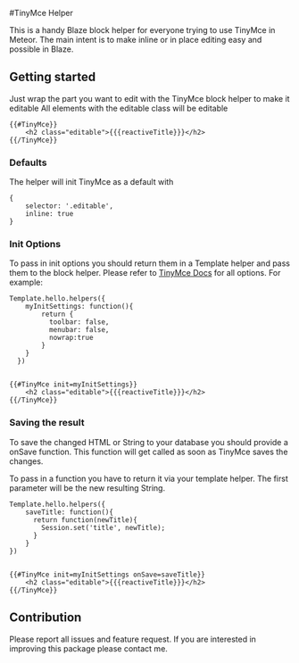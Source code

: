 #TinyMce Helper	

This is a handy Blaze block helper for everyone trying to use TinyMce in Meteor.
The main intent is to make inline or in place editing easy and possible in Blaze.

## Getting started

Just wrap the part you want to edit with the TinyMce block helper to make it editable
All elements with the editable class will be editable

	{{#TinyMce}}
		<h2 class="editable">{{{reactiveTitle}}}</h2>
	{{/TinyMce}}


### Defaults
The helper will init TinyMce as a default with

	{
		selector: '.editable',
		inline: true	
	}

### Init Options
To pass in init options you should return them in a Template helper and pass them to the block helper.
Please refer to [TinyMce Docs](https://www.tinymce.com/docs/configure/integration-and-setup/) for all options.
For example:

	Template.hello.helpers({
		myInitSettings: function(){
		    return {
		      toolbar: false,
		      menubar: false,
		      nowrap:true
		    }
		}
	  })


	{{#TinyMce init=myInitSettings}}
		<h2 class="editable">{{{reactiveTitle}}}</h2>
	{{/TinyMce}}


### Saving the result
To save the changed HTML or String to your database you should provide a onSave function.
This function will get called as soon as TinyMce saves the changes.

To pass in a function you have to return it via your template helper.
The first parameter will be the new resulting String.

	Template.hello.helpers({
		saveTitle: function(){
		  return function(newTitle){
		    Session.set('title', newTitle);
		  }
		}
	})


	{{#TinyMce init=myInitSettings onSave=saveTitle}}
		<h2 class="editable">{{{reactiveTitle}}}</h2>
	{{/TinyMce}}


## Contribution
Please report all issues and feature request.
If you are interested in improving this package please contact me.